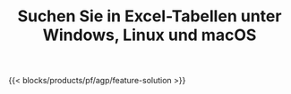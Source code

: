 ﻿---
title: Suchen Sie in Excel-Tabellen unter Windows, Linux und macOS 
weight: 7730
url: /de/search
description: Kostenlose App und APIs zum Suchen von Text in XLS-, XLSX- und ODS-Dateien
---
{{< blocks/products/pf/agp/feature-solution >}} 

